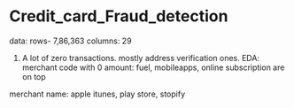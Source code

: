# Credit_card_Fraud_detection

data: rows- 7,86,363
columns: 29

1. A lot of zero transactions. mostly address verification ones. 
EDA:
merchant code with 0 amount:
fuel, mobileapps, online subscription are on top 

merchant name: 
apple itunes, play store, stopify


